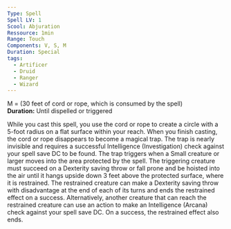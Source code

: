 ```yaml
---
Type: Spell
Spell LV: 1
Scool: Abjuration
Ressource: 1min
Range: Touch
Components: V, S, M
Duration: Special
tags:
  - Artificer
  - Druid
  - Ranger
  - Wizard
---
```

M = (30 feet of cord or rope, which is consumed by the spell)  
**Duration:** Until dispelled or triggered

While you cast this spell, you use the cord or rope to create a circle with a 5-foot radius on a flat surface within your reach. When you finish casting, the cord or rope disappears to become a magical trap.
The trap is nearly invisible and requires a successful Intelligence (Investigation) check against your spell save DC to be found.
The trap triggers when a Small creature or larger moves into the area protected by the spell. The triggering creature must succeed on a Dexterity saving throw or fall prone and be hoisted into the air until it hangs upside down 3 feet above the protected surface, where it is restrained.
The restrained creature can make a Dexterity saving throw with disadvantage at the end of each of its turns and ends the restrained effect on a success. Alternatively, another creature that can reach the restrained creature can use an action to make an Intelligence (Arcana) check against your spell save DC. On a success, the restrained effect also ends.
